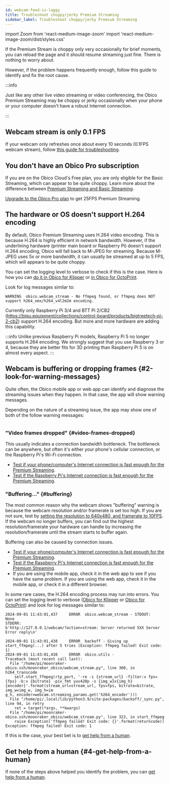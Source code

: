 ```yaml
---
id: webcam-feed-is-laggy
title: Troubleshoot choppy/jerky Premium Streaming
sidebar_label: Troubleshoot choppy/jerky Premium Streaming
---
```

import Zoom from 'react-medium-image-zoom'
import 'react-medium-image-zoom/dist/styles.css'

If the Premium Stream is choppy only very occasionally for brief moments, you can reload the page and it should resume streaming just fine. There is nothing to worry about.

However, if the problem happens frequently enough, follow this guide to identify and fix the root cause.

:::info

Just like any other live video streaming or video conferencing, the Obico Premium Streaming may be choppy or jerky occasionally when your phone or your computer doesn't have a robust Internet connection.

:::

## Webcam stream is only 0.1 FPS

If your webcam only refreshes once about every 10 seconds (0.1FPS webcam stream), follow [this guide for troubleshooting](/docs/user-guides/webcam-stream-stuck-at-1-10-fps/).

## You don't have an Obico Pro subscription

If you are on the Obico Cloud's Free plan, you are only eligible for the Basic Streaming, which can appear to be quite choppy. Learn more about the difference between [Premium Streaming and Basic Streaming](/docs/user-guides/webcam-streaming-for-human-eyes).

[Upgrade to the Obico Pro plan](https://app.obico.io/ent_pub/pricing/) to get 25FPS Premium Streaming.

## The hardware or OS doesn't support H.264 encoding

By default, Obico Premium Streaming uses H.264 video encoding. This is because H.264 is highly efficient in network bandwidth. However, if the underlining hardware (printer main board or Raspberry Pi) doesn't support H.264 encoding, Obico will fall back to M-JPEG for streaming. Because M-JPEG uses 5x or more bandwidth, it can usually be streamed at up to 5 FPS, which will appears to be quite choppy.

You can set the logging level to verbose to check if this is the case. Here is how you can [do it in Obico for Klipper](/docs/user-guides/moonraker-obico/logging-file/) or [in Obico for OctoPrint](/docs/user-guides/turn-on-debug-logging/).

Look for log messages similar to:

```
WARNING  obico.webcam_stream - No ffmpeg found, or ffmpeg does NOT support h264_omx/h264_v4l2m2m encoding.
```

Currently only Raspberry Pi 3/4 and BTT Pi 2/CB2 (https://biqu.equipment/collections/control-board/products/bigtreetech-pi-2-cb2) support H.264 encoding. But more and more hardware are adding this capability.

:::info
Unlike previous Raspberry Pi models, Raspberry Pi 5 no longer supports H.264 encoding. We strongly suggest that you use Raspberry 3 or 4, because they are better fits for 3D printing than Raspberry Pi 5 is on almost every aspect.
:::

## Webcam is buffering or dropping frames {#2-look-for-warning-messages}

Quite often, the Obico mobile app or web app can identify and diagnose the streaming issues when they happen. In that case, the app will show warning messages.

Depending on the nature of a streaming issue, the app may show one of both of the follow warning messages:

<Zoom overlayBgColorEnd="var(--ifm-background-surface-color)">
<img src="/img/user-guides/helpdocs/streaming-warnings.jpg" style={{maxWidth: "308px"}} alt=""></img>
</Zoom>

### "Video frames dropped" {#video-frames-dropped}

This usually indicates a connection bandwidth bottleneck. The bottleneck can be anywhere, but often it's either your phone's cellular connection, or the Raspberry Pi's Wi-Fi connection.

- [Test if your phone/computer's Internet connection is fast enough for the Premium Streaming](/docs/user-guides/premium-streaming-computer-phone-connection-speed).
- [Test if the Raspberry Pi's Internet connection is fast enough for the Premium Streaming](/docs/user-guides/premium-streaming-raspberry-pi-connection-speed).

### "Buffering..." {#buffering}

The most common reason why the webcam shows "buffering" warning is because the webcam resolution and/or framerate is set too high. If you are not sure, test by [setting the resolution to 640x480, and framerate to 10FPS](/docs/user-guides/webcam-streaming-resolution-framerate/). If the webcam no longer buffers, you can find out the highest resolution/framerate your hardware can handle by increasing the resolution/framerate until the stream starts to buffer again.

Buffering can also be caused by connection issues.

- [Test if your phone/computer's Internet connection is fast enough for the Premium Streaming](/docs/user-guides/premium-streaming-computer-phone-connection-speed).
- [Test if the Raspberry Pi's Internet connection is fast enough for the Premium Streaming](/docs/user-guides/premium-streaming-raspberry-pi-connection-speed).
- If you are using the mobile app, check it in the web app to see if you have the same problem. If you are using the web app, check it in the mobile app, or check it in a different browser.

In some rare cases, the H.264 encoding process may run into errors. You can set the logging level to verbose ([Obico for Klipper](/docs/user-guides/moonraker-obico/logging-file/) or [Obico for OctoPrint](/docs/user-guides/turn-on-debug-logging/)) and look for log messages similar to:

```
2024-09-01 11:43:01,437     ERROR  obico.webcam_stream - STDOUT:
None
STDERR:
b'http://127.0.0.1/webcam/?action=stream: Server returned 5XX Server Error reply\n'

2024-09-01 11:43:01,438     ERROR  backoff - Giving up start_ffmpeg(...) after 5 tries (Exception: ffmpeg failed! Exit code: 1)
2024-09-01 11:43:01,438     ERROR  obico.utils -
Traceback (most recent call last):
  File "/home/pi/moonraker-obico.ssh/moonraker_obico/webcam_stream.py", line 300, in h264_transcode
    self.start_ffmpeg(rtp_port, '-re -i {stream_url} -filter:v fps={fps} -b:v {bitrate} -pix_fmt yuv420p -s {img_w}x{img_h} {encoder}'.format(stream_url=stream_url, fps=fps, bitrate=bitrate, img_w=img_w, img_h=im
g_h, encoder=webcam.streaming_params.get('h264_encoder')))
  File "/home/pi/.local/lib/python3.9/site-packages/backoff/_sync.py", line 94, in retry
    ret = target(*args, **kwargs)
  File "/home/pi/moonraker-obico.ssh/moonraker_obico/webcam_stream.py", line 323, in start_ffmpeg
    raise Exception('ffmpeg failed! Exit code: {}'.format(returncode))
Exception: ffmpeg failed! Exit code: 1
```

If this is the case, your best bet is to [get help from a human](/docs/user-guides/contact-us-for-support).


## Get help from a human {#4-get-help-from-a-human}

If none of the steps above helped you identify the problem, you can [get help from a human](/docs/user-guides/contact-us-for-support).
